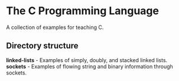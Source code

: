 The C Programming Language
==========================
A collection of examples for teaching C.

Directory structure
-------------------

__linked-lists__ - Examples of simply, doubly, and stacked linked lists.  
__sockets__ - Examples of flowing string and binary information through sockets.  

